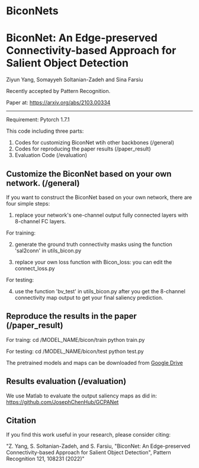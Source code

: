 # BiconNets
BiconNet: An Edge-preserved Connectivity-based Approach for Salient Object Detection
====
Ziyun Yang, Somayyeh Soltanian-Zadeh and Sina Farsiu

Recently accepted by Pattern Recognition.

Paper at: https://arxiv.org/abs/2103.00334

--------------------------------------------------------------------------



Requirement: Pytorch 1.7.1

This code including three parts:
1) Codes for customizing BiconNet wtih other backbones (/general)
2) Codes for reproducing the paper results (/paper_result)
3) Evaluation Code (/evaluation)

Customize the BiconNet based on your own network. (/general)
----

If you want to construct the BiconNet based on your own network, there are four simple steps:

1) replace your network's one-channel output fully connected layers with 8-channel FC layers.

For training:

2) generate the ground truth connectivity masks using the function 'sal2conn' in utils_bicon.py

3) replace your own loss function with Bicon_loss: you can edit the connect_loss.py

For testing:

4) use the function 'bv_test' in utils_bicon.py after you get the 8-channel connectivity map output to get your final saliency prediction.


Reproduce the results in the paper (/paper_result)
----------------------

For traing:
	cd /MODEL_NAME/bicon/train
	python train.py

For testing:
	cd /MODEL_NAME/bicon/test
	python test.py

The pretrained models and maps can be downloaded from [Google Drive](https://drive.google.com/drive/folders/1rHcOnsgDt--K1hEidlILP3CCqih7cpgI?usp=sharing)


Results evaluation (/evaluation)
-------------
We use Matlab to evaluate the output saliency maps as did in: https://github.com/JosephChenHub/GCPANet


Citation
-------------
If you find this work useful in your research, please consider citing:
 
"Z. Yang, S. Soltanian-Zadeh, and S. Farsiu, "BiconNet: An Edge-preserved Connectivity-based Approach for Salient Object Detection", Pattern Recognition 121, 108231 (2022)"

